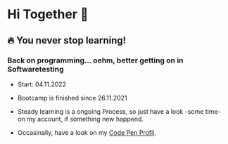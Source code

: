 # Hi Together 👋

## :fire: You never stop learning!

### Back on programming... oehm, better getting on in Softwaretesting

- Start: 04.11.2022

- Bootcamp is finished since 26.11.2021
- Steady learning is a ongoing Process, so just have a look -some time- on my account, if something new happend.
- Occasinally, have a look on my [Code Pen Profil](https://codepen.io/gagasissi).

